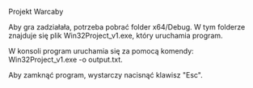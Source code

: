 Projekt Warcaby

Aby gra zadziałała, potrzeba pobrać folder x64/Debug. W tym folderze znajduje się plik Win32Project_v1.exe, który uruchamia program.

W konsoli program uruchamia się za pomocą komendy: Win32Project_v1.exe -o output.txt.

Aby zamknąć program, wystarczy nacisnąć klawisz "Esc".

